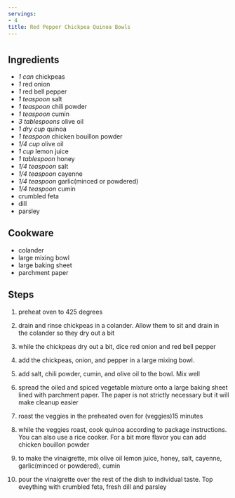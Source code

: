```yaml
---
servings:
- 4
title: Red Pepper Chickpea Quinoa Bowls
---
```


# 

## Ingredients
- *1 can* chickpeas
- *1* red onion
- *1* red bell pepper
- *1 teaspoon* salt
- *1 teaspoon* chili powder
- *1 teaspoon* cumin
- *3 tablespoons* olive oil
- *1 dry cup* quinoa
- *1 teaspoon* chicken bouillon powder
- *1/4 cup* olive oil
- *1 cup* lemon juice
- *1 tablespoon* honey
- *1/4 teaspoon* salt
- *1/4 teaspoon* cayenne
- *1/4 teaspoon* garlic(minced or powdered)
- *1/4 teaspoon* cumin
- crumbled feta
- dill
- parsley

## Cookware
- colander
- large mixing bowl
- large baking sheet
- parchment paper

## Steps
1. preheat oven to 425 degrees

2. drain and rinse chickpeas in a colander. Allow them to sit and drain in the
colander so they dry out a bit

3. while the chickpeas dry out a bit, dice red onion and red bell pepper

4. add the chickpeas, onion, and pepper in a large mixing bowl.

5. add salt, chili powder, cumin, and olive oil to the bowl. Mix well

6. spread the oiled and spiced vegetable mixture onto a large baking sheet
lined with parchment paper. The paper is not strictly necessary but it will make
cleanup easier

7. roast the veggies in the preheated oven for (veggies)15 minutes

8. while the veggies roast, cook quinoa according to package instructions. You
can also use a rice cooker. For a bit more flavor you can add chicken bouillon
powder

9. to make the vinaigrette, mix olive oil lemon juice, honey, salt, cayenne,
garlic(minced or powdered), cumin

10. pour the vinaigrette over the rest of the dish to individual taste. Top
eveything with crumbled feta, fresh dill and parsley

